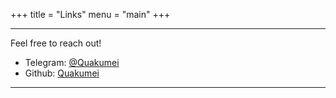 +++
title = "Links"
menu = "main"
+++

---

Feel free to reach out!

- Telegram: [@Quakumei](https://t.me/Quakumei)     
- Github: [Quakumei](https://github.com/Quakumei)

---



